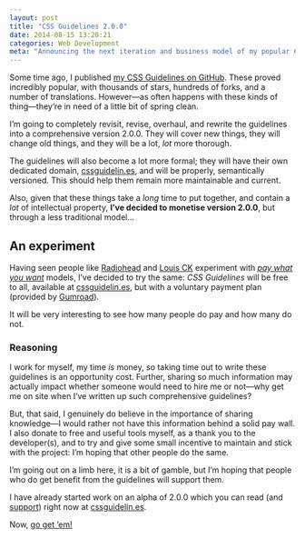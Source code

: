```yaml
---
layout: post
title: "CSS Guidelines 2.0.0"
date: 2014-08-15 13:20:21
categories: Web Development
meta: "Announcing the next iteration and business model of my popular CSS Guidelines document"
---
```


Some time ago, I published [my CSS Guidelines on
GitHub](https://github.com/csswizardry/CSS-Guidelines). These proved incredibly
popular, with thousands of stars, hundreds of forks, and a number of
translations. However—as often happens with these kinds of thing—they’re in need
of a little bit of spring clean.

I’m going to completely revisit, revise, overhaul, and rewrite the guidelines
into a comprehensive version 2.0.0. They will cover new things, they will change
old things, and they will be a lot, _lot_ more thorough.

The guidelines will also become a lot more formal; they will have their own
dedicated domain, [cssguidelin.es](http://cssguidelin.es/), and will be
properly, semantically versioned. This should help them remain more maintainable
and current.

Also, given that these things take a _long_ time to put together, and contain a
_lot_ of intellectual property, **I’ve decided to monetise version 2.0.0**, but
through a less traditional model…

## An experiment

Having seen people like [Radiohead](http://en.wikipedia.org/wiki/In_Rainbows)
and [Louis CK](https://buy.louisck.net/news/a-statement-from-louis-c-k)
experiment with [<i>pay what you
want</i>](http://en.wikipedia.org/wiki/Pay_what_you_want) models, I’ve decided
to try the same: <cite>CSS Guidelines</cite> will be free to all, available at
[cssguidelin.es](http://cssguidelin.es/), but with a voluntary payment plan
(provided by [Gumroad](https://gumroad.com/l/JAgjq)).

It will be very interesting to see how many people do pay and how many do not.

### Reasoning

I work for myself, my time _is_ money, so taking time out to write these
guidelines is an opportunity cost. Further, sharing so much information may
actually impact whether someone would need to hire me or not—why get me on site
when I’ve written up such comprehensive guidelines?

But, that said, I genuinely do believe in the importance of sharing knowledge—I
would rather not have this information behind a solid pay wall. I also donate to
free and useful tools myself, as a thank you to the developer(s), and to try and
give some small incentive to maintain and stick with the project: I’m hoping
that other people do the same.

I’m going out on a limb here, it is a bit of gamble, but I’m hoping that people
who do get benefit from the guidelines will support them.

I have already started work on an alpha of 2.0.0 which you can read (and
[support](https://gumroad.com/l/JAgjq)) right now at
[cssguidelin.es](http://cssguidelin.es/).

Now, [go get ’em!](http://cssguidelin.es/#buy-the-guidelines)
